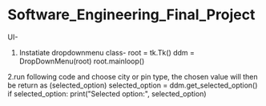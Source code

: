 # Software_Engineering_Final_Project

UI-
1. Instatiate dropdownmenu class- 
root = tk.Tk()
ddm = DropDownMenu(root)
root.mainloop()

2.run following code and choose city or pin type, the chosen value will then be return as (selected_option)
selected_option = ddm.get_selected_option()
if selected_option:
    print("Selected option:", selected_option)

